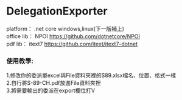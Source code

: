 # DelegationExporter
platform： .net core windows,linux(下一版補上)   
office lib： NPOI https://github.com/dotnetcore/NPOI   
pdf lib： itext7 https://github.com/itext/itext7-dotnet    
   
### 使用教學:   
1.修改你的委派單excel與File資料夾裡的S89.xlsx檔名、位置、格式一樣   
2.自行將S-89-CH.pdf放進File資料夾裡   
3.將需要輸出的委派在export欄位打V   
